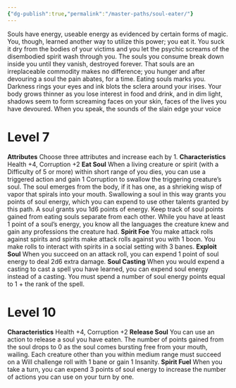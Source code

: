 ```yaml
---
{"dg-publish":true,"permalink":"/master-paths/soul-eater/"}
---
```


Souls have energy, useable energy as evidenced by certain forms of magic. You, though, learned another way to utilize this power; you eat it. You suck it dry from the bodies of your victims and you let the psychic screams of the disembodied spirit wash through you. The souls you consume break down inside you until they vanish, destroyed forever. That souls are an irreplaceable commodity makes no difference; you hunger and after devouring a soul the pain abates, for a time.
Eating souls marks you. Darkness rings your eyes and ink blots the sclera around your irises. Your body grows thinner as you lose interest in food and drink, and in dim light, shadows seem to form screaming faces on your skin, faces of the lives you have devoured. When you speak, the sounds of the slain edge your voice
# Level 7
**Attributes** Choose three attributes and increase each by 1.
**Characteristics** Health +4, Corruption +2
**Eat Soul** When a living creature or spirit (with a Difficulty of 5 or more) within short range of you dies, you can use a triggered action and gain 1 Corruption to swallow the triggering creature’s soul. The soul emerges from the body, if it has one, as a shrieking wisp of vapor that spirals into your mouth. Swallowing a soul in this way grants you points of soul energy, which you can expend to use other talents granted by this path. A soul grants you 1d6 points of energy. Keep track of soul points gained from eating souls separate from each other.
While you have at least 1 point of a soul’s energy, you know all the languages the creature knew and gain any professions the creature had.
**Spirit Foe** You make attack rolls against spirits and spirits make attack rolls against you with 1 boon. You make rolls to interact with spirits in a social setting with 3 banes.
**Exploit Soul** When you succeed on an attack roll, you can expend 1 point of soul energy to deal 2d6 extra damage.
**Soul Casting** When you would expend a casting to cast a spell you have learned, you can expend soul energy instead of a casting. You must spend a number of soul energy points equal to 1 + the rank of the spell.
# Level 10
**Characteristics** Health +4, Corruption +2
**Release Soul** You can use an action to release a soul you have eaten. The number of points gained from the soul drops to 0 as the soul comes bursting free from your mouth, wailing. Each creature other than you within medium range must succeed on a Will challenge roll with 1 bane or gain 1 Insanity.
**Spirit Fuel** When you take a turn, you can expend 3 points of soul energy to increase the number of actions you can use on your turn by one.
